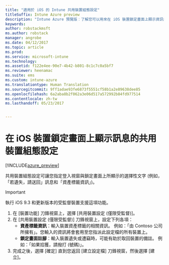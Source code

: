 ```yaml
---
title: "適用於 iOS 的 Intune 共用裝置組態設定"
titleSuffix: Intune Azure preview
description: "Intune Azure 預覽版︰了解您可以用來在 iOS 裝置鎖定畫面上顯示資訊的 Intune 設定。"
keywords: 
author: robstackmsft
ms.author: robstack
manager: angrobe
ms.date: 04/12/2017
ms.topic: article
ms.prod: 
ms.service: microsoft-intune
ms.technology: 
ms.assetid: f122e4ee-90e7-4b42-b801-8c1c7c0a5bf7
ms.reviewer: heenamac
ms.suite: ems
ms.custom: intune-azure
ms.translationtype: Human Translation
ms.sourcegitcommit: 9ff1adae93fe6873f5551cf58b1a2e89638dee85
ms.openlocfilehash: 6a2aba8b2f062a3e06d517a572992b84fd977514
ms.contentlocale: zh-tw
ms.lasthandoff: 05/23/2017


---
```


# <a name="shared-device-configuration-settings-to-display-messages-on-the-ios-device-lock-screen"></a>在 iOS 裝置鎖定畫面上顯示訊息的共用裝置組態設定

[!INCLUDE[azure_preview](./includes/azure_preview.md)]

共用裝置組態設定可讓您指定登入視窗與鎖定畫面上所顯示的選擇性文字 (例如，「若遺失，請送回」訊息和「資產標籤資訊」)。 

>[!IMPORTANT]
> 執行 iOS 9.3 和更新版本的受監督裝置支援這項功能。

1. 在 [裝置功能] 刀鋒視窗上，選擇 [共用裝置設定 (僅限受監督)]。
2. 在 [共用裝置設定 (僅限受監督)] 刀鋒視窗上，設定下列各項：
    - **資產標籤資訊**：輸入裝置資產標籤的相關資訊。 例如：「由 Contoso 公司所擁有」。您輸入的資訊將會套用至您指派此設定檔的所有裝置上。
    - **鎖定畫面註腳**：輸入裝置遺失或遭竊時，可能有助於取回裝置的備註。 例如：「如果拾獲，請撥打 (號碼)」。
3. 完成之後，選擇 [確定] 直到您返回 [建立設定檔] 刀鋒視窗，然後選擇 [建立]。 

